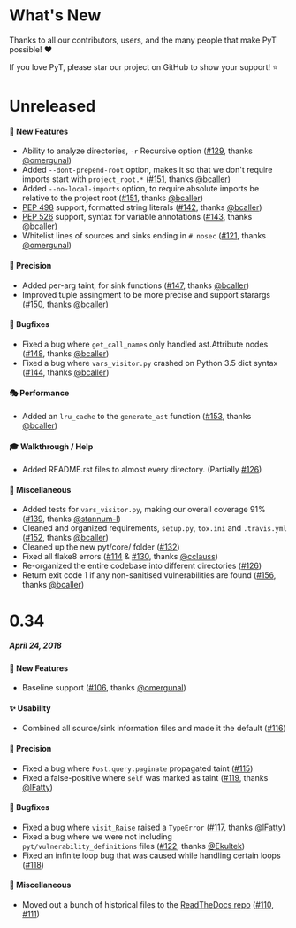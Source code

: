 # What's New

Thanks to all our contributors, users, and the many people that make PyT possible! :heart:

If you love PyT, please star our project on GitHub to show your support! :star:

<!--
# A.B.C
##### MMM DD, YYYY

#### :newspaper: News
#### :mega: Release Highlights
#### :boom: Breaking Changes
#### :tada: New Features
#### :sparkles: Usability
#### :mortar_board: Walkthrough / Help
#### :performing_arts: Performance
#### :telescope: Precision
#### :bug: Bugfixes
#### :snake: Miscellaneous

[#xxxx]: https://github.com/python-security/pyt/pull/xxxx
[@xxxx]: https://github.com/xxxx
-->

# Unreleased

#### :tada: New Features

* Ability to analyze directories, `-r` Recursive option ([#129], thanks [@omergunal])
* Added `--dont-prepend-root` option, makes it so that we don't require imports start with `project_root.*` ([#151], thanks [@bcaller])
* Added `--no-local-imports` option, to require absolute imports be relative to the project root ([#151], thanks [@bcaller])
* [PEP 498] support, formatted string literals ([#142], thanks [@bcaller])
* [PEP 526] support, syntax for variable annotations ([#143], thanks [@bcaller])
* Whitelist lines of sources and sinks ending in `# nosec` ([#121], thanks [@omergunal])

[@bcaller]: https://github.com/bcaller
[PEP 498]: https://www.python.org/dev/peps/pep-0498/
[PEP 526]: https://www.python.org/dev/peps/pep-0526/
[#121]: https://github.com/python-security/pyt/pull/121
[#129]: https://github.com/python-security/pyt/pull/129
[#142]: https://github.com/python-security/pyt/pull/142
[#143]: https://github.com/python-security/pyt/pull/143
[#151]: https://github.com/python-security/pyt/pull/151

#### :telescope: Precision

* Added per-arg taint, for sink functions ([#147], thanks [@bcaller])
* Improved tuple assingment to be more precise and support starargs ([#150], thanks [@bcaller])

[#147]: https://github.com/python-security/pyt/pull/147
[#150]: https://github.com/python-security/pyt/pull/150

#### :bug: Bugfixes
* Fixed a bug where `get_call_names` only handled ast.Attribute nodes ([#148], thanks [@bcaller])
* Fixed a bug where `vars_visitor.py` crashed on Python 3.5 dict syntax ([#144], thanks [@bcaller])

[#144]: https://github.com/python-security/pyt/pull/144
[#148]: https://github.com/python-security/pyt/pull/148

#### :performing_arts: Performance

* Added an `lru_cache` to the `generate_ast` function ([#153], thanks [@bcaller])

[#153]: https://github.com/python-security/pyt/pull/153

#### :mortar_board: Walkthrough / Help

* Added README.rst files to almost every directory. (Partially [#126])

#### :snake: Miscellaneous

* Added tests for `vars_visitor.py`, making our overall coverage 91% ([#139], thanks [@stannum-l])
* Cleaned and organized requirements, `setup.py`, `tox.ini` and `.travis.yml` ([#152], thanks [@bcaller])
* Cleaned up the new pyt/core/ folder ([#132]) 
* Fixed all flake8 errors ([#114] & [#130], thanks [@cclauss])
* Re-organized the entire codebase into different directories ([#126])
* Return exit code 1 if any non-sanitised vulnerabilities are found ([#156], thanks [@bcaller])

[@cclauss]: https://github.com/cclauss
[@stannum-l]: https://github.com/stannum-l
[#114]: https://github.com/python-security/pyt/pull/114
[#126]: https://github.com/python-security/pyt/pull/126
[#130]: https://github.com/python-security/pyt/pull/130
[#132]: https://github.com/python-security/pyt/pull/132
[#139]: https://github.com/python-security/pyt/pull/139
[#152]: https://github.com/python-security/pyt/pull/152
[#156]: https://github.com/python-security/pyt/pull/156

# 0.34
##### April 24, 2018

#### :tada: New Features

* Baseline support ([#106], thanks [@omergunal])

[@omergunal]: https://github.com/omergunal
[#106]: https://github.com/python-security/pyt/pull/106

#### :sparkles: Usability
* Combined all source/sink information files and made it the default ([#116])

#### :telescope: Precision
* Fixed a bug where `Post.query.paginate` propagated taint ([#115])
* Fixed a false-positive where `self` was marked as taint ([#119], thanks [@lFatty])

#### :bug: Bugfixes
* Fixed a bug where `visit_Raise` raised a `TypeError`  ([#117], thanks [@lFatty])
* Fixed a bug where we were not including `pyt/vulnerability_definitions` files ([#122], thanks [@Ekultek])
* Fixed an infinite loop bug that was caused while handling certain loops ([#118])

#### :snake: Miscellaneous

* Moved out a bunch of historical files to the [ReadTheDocs repo](https://github.com/KevinHock/rtdpyt) ([#110], [#111])

[@Ekultek]: https://github.com/Ekultek
[@lfatty]: https://github.com/lfatty
[#110]: https://github.com/python-security/pyt/pull/110
[#111]: https://github.com/python-security/pyt/pull/111
[#115]: https://github.com/python-security/pyt/pull/115
[#116]: https://github.com/python-security/pyt/pull/116
[#119]: https://github.com/python-security/pyt/pull/119
[#117]: https://github.com/python-security/pyt/pull/117
[#118]: https://github.com/python-security/pyt/pull/118
[#122]: https://github.com/python-security/pyt/issues/122
